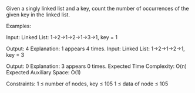 Given a singly linked list and a key, count the number of occurrences of the given key in the linked list.

Examples:

Input: Linked List: 1->2->1->2->1->3->1, key = 1

Output: 4
Explanation: 1 appears 4 times. 
Input: Linked List: 1->2->1->2->1, key = 3

Output: 0
Explanation: 3 appears 0 times.
Expected Time Complexity: O(n)
Expected Auxiliary Space: O(1)

Constraints:
1 ≤ number of nodes, key ≤ 105
1 ≤ data of node ≤ 105

